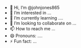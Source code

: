 - 👋 Hi, I’m @johnjones865
- 👀 I’m interested in ...
- 🌱 I’m currently learning ....
- 💞️ I’m looking to collaborate on ...
- 📫 How to reach me ...
- 😄 Pronouns: ....
- ⚡ Fun fact: ...

<!---
johnjones865/johnjones865 is a ✨ special ✨ repository because its `README.md` (this file) appears on your GitHub profile.
You can click the Preview link to take a look at your changes.
--->
